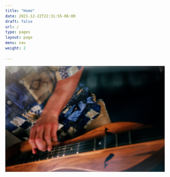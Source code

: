 ```yaml
---
title: "Home"
date: 2021-12-22T22:31:55-06:00
draft: false
url: /
type: pages
layout: page
menu: nav
weight: 2

---
```

![dulcimer](dulcimer_action.jpg)